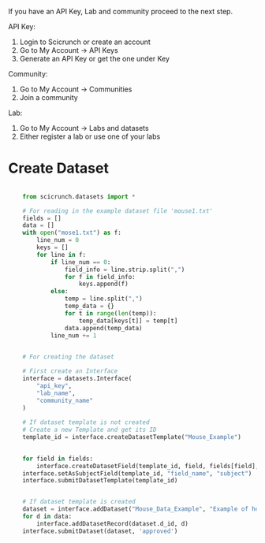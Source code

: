 If you have an API Key, Lab and community proceed to the next step.

API Key:
1. Login to Scicrunch or create an account
2. Go to My Account -> API Keys
3. Generate an API Key or get the one under Key

Community:
1. Go to My Account -> Communities
2. Join a community

Lab:
1. Go to My Account -> Labs and datasets
2. Either register a lab or use one of your labs

# Create Dataset
```python
    
    from scicrunch.datasets import *

    # For reading in the example dataset file 'mouse1.txt'
    fields = []
    data = []
    with open("mose1.txt") as f:
        line_num = 0
        keys = []
        for line in f:
            if line_num == 0:
                field_info = line.strip.split(",")
                for f in field_info:
                    keys.append(f)
            else:
                temp = line.split(",")
                temp_data = {}
                for t in range(len(temp)):
                    temp_data[keys[t]] = temp[t]
                data.append(temp_data)
            line_num += 1
                    

    # For creating the dataset

    # First create an Interface
    interface = datasets.Interface(
        "api_key",
        "lab_name",
        "community_name"
    )
    
    # If dataset template is not created 
    # Create a new Template and get its ID
    template_id = interface.createDatasetTemplate("Mouse_Example")

    
    for field in fields:
        interface.createDatasetField(template_id, field, fields[field], 1, 1)
    interface.setAsSubjectField(template_id, "field_name", "subject")
    interface.submitDatasetTemplate(template_id)


    # If dataset template is created
    dataset = interface.addDataset("Mouse_Data_Example", "Example of how to create a dataset", "Fake dataset made into a template", "PMID:0000", template_id)
    for d in data:
        interface.addDatasetRecord(dataset.d_id, d)
    interface.submitDataset(dataset, 'approved')  
    

```
